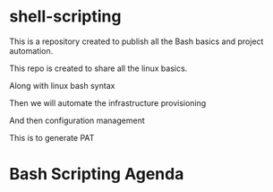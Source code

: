 # shell-scripting

This is a repository created to publish all the Bash basics and project automation.

This repo is created to share all the linux basics.

Along with linux bash syntax

Then we will automate the infrastructure provisioning

And then configuration management

This is to generate PAT

# Bash Scripting Agenda

